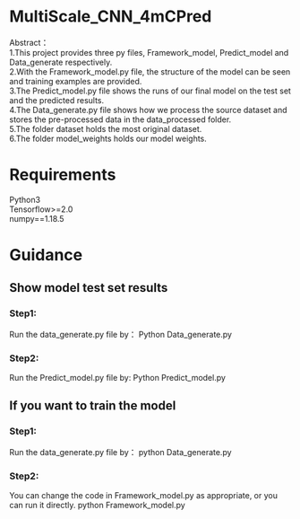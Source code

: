 # MultiScale_CNN_4mCPred
Abstract：  
1.This project provides three py files, Framework_model, Predict_model and Data_generate respectively.  
2.With the Framework_model.py file, the structure of the model can be seen and training examples are provided.  
3.The Predict_model.py file shows the runs of our final model on the test set and the predicted results.  
4.The Data_generate.py file shows how we process the source dataset and stores the pre-processed data in the data_processed folder.  
5.The folder dataset holds the most original dataset.  
6.The folder model_weights holds our model weights.  

# Requirements
Python3  
Tensorflow>=2.0  
numpy==1.18.5  

# Guidance

## Show model test set results
### Step1:
Run the data_generate.py file by： Python Data_generate.py
### Step2:
Run the Predict_model.py file by: Python Predict_model.py

## If you want to train the model
### Step1:
Run the data_generate.py file by： python Data_generate.py
### Step2:
You can change the code in Framework_model.py as appropriate, or you can run it directly.
python Framework_model.py
